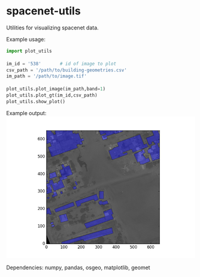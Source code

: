 # spacenet-utils
Utilities for visualizing spacenet data.

Example usage:

```python
import plot_utils

im_id = '538'       # id of image to plot
csv_path = '/path/to/building-geometries.csv'
im_path = '/path/to/image.tif'

plot_utils.plot_image(im_path,band=1)
plot_utils.plot_gt(im_id,csv_path)
plot_utils.show_plot()
```

Example output:
![alt text](https://github.com/andraugust/spacenet-utils/blob/master/example_output.png?raw=true)

Dependencies: numpy, pandas, osgeo, matplotlib, geomet
